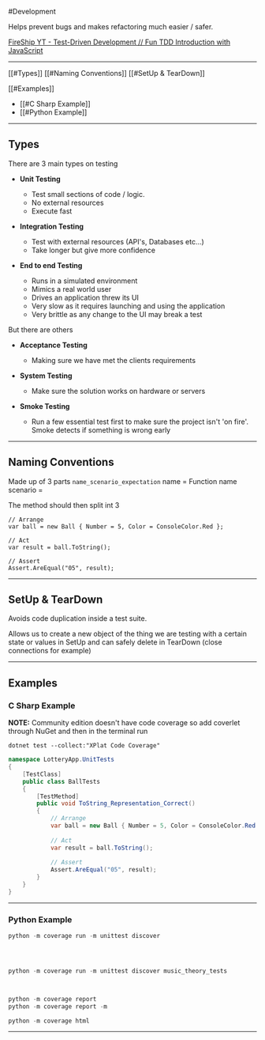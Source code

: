 #Development 

Helps prevent bugs and makes refactoring much easier / safer.

[FireShip YT - Test-Driven Development // Fun TDD Introduction with JavaScript](https://www.youtube.com/watch?v=Jv2uxzhPFl4&list=WL&index=28&t=155s)

---

[[#Types]]
[[#Naming Conventions]]
[[#SetUp & TearDown]]

[[#Examples]]
- [[#C Sharp Example]]
- [[#Python Example]]

---
## Types

There are 3 main types on testing

- **Unit Testing**
	- Test small sections of code / logic.
	- No external resources
	- Execute fast
	
- **Integration Testing**
	- Test with external resources (API's, Databases etc...) 
	- Take longer but give more confidence
	
- **End to end Testing**
	- Runs in a simulated environment
	- Mimics a real world user
	- Drives an application threw its UI
	- Very slow as it requires launching and using the application
	- Very brittle as any change to the UI may break a test

But there are others

- **Acceptance Testing**
	- Making sure we have met the clients requirements
	
- **System Testing**
	- Make sure the solution works on hardware or servers
	
- **Smoke Testing**
	- Run a few essential test first to make sure the project isn't 'on fire'. Smoke detects if something is wrong early

---
## Naming Conventions

Made up of 3 parts 
```name_scenario_expectation```
name = Function name
scenario = 

The method should then split int 3 


```
// Arrange 
var ball = new Ball { Number = 5, Color = ConsoleColor.Red }; 

// Act 
var result = ball.ToString(); 

// Assert 
Assert.AreEqual("05", result);
```

---
## SetUp & TearDown

Avoids code duplication inside a test suite.

Allows us to create a new object of the thing we are testing with a certain state or values in SetUp and can safely delete in TearDown (close connections for example)

---

## Examples

### C Sharp Example

**NOTE:** Community edition doesn't have code coverage so add coverlet through NuGet and then in the terminal run 

`dotnet test --collect:"XPlat Code Coverage"`

```C#
namespace LotteryApp.UnitTests
{
    [TestClass]
    public class BallTests
    {
        [TestMethod]
        public void ToString_Representation_Correct()
        {
			// Arrange 
			var ball = new Ball { Number = 5, Color = ConsoleColor.Red };
			
			// Act 
			var result = ball.ToString(); 
			
			// Assert 
			Assert.AreEqual("05", result);
        }
    }
}
```

---
### Python Example

```Python
python -m coverage run -m unittest discover




python -m coverage run -m unittest discover music_theory_tests



python -m coverage report
python -m coverage report -m

python -m coverage html
```

---
